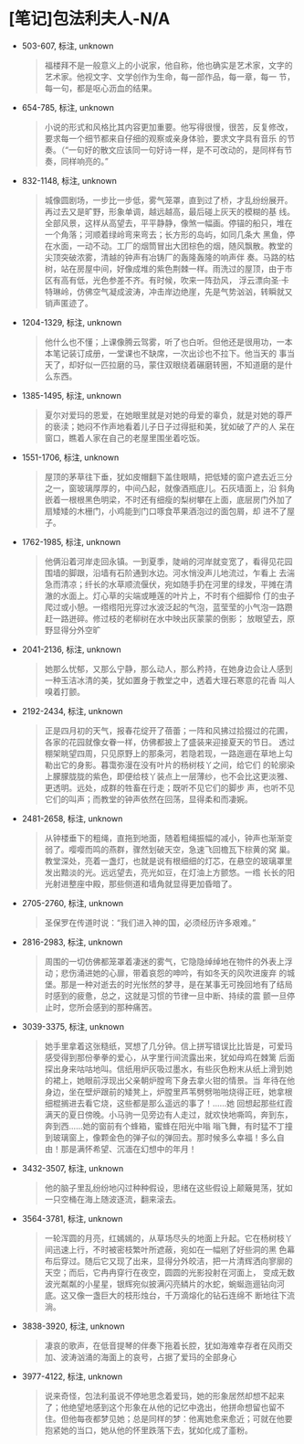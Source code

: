 # [笔记]包法利夫人-N/A


-   503-607, 标注, unknown

    > 福楼拜不是一般意义上的小说家，他自称，他也确实是艺术家，文字的艺术家。他视文字、文学创作为生命，每一部作品，每一章，每一 节，每一句，都是呕心沥血的结果。

-   654-785, 标注, unknown

    > 小说的形式和风格比其内容更加重要。他写得很慢，很苦，反复修改，要求每一个细节都来自仔细的观察或亲身体验，要求文字具有音乐 的节奏。（“一句好的散文应该同一句好诗一样，是不可改动的，是同样有节奏，同样响亮的。”

-   832-1148, 标注, unknown

    > 城像圆剧场，一步比一步低，雾气笼罩，直到过了桥，才乱纷纷展开。再过去又是旷野，形象单调，越远越高，最后碰上灰天的模糊的基 线。全部风景，这样从高望去，平平静静，像煞一幅画。停锚的船只，堆在一个角落；河顺着绿岭弯来弯去；长方形的岛屿，如同几条大 黑鱼，停在水面，一动不动。工厂的烟筒冒出大团棕色的烟，随风飘散。教堂的尖顶突破浓雾，清越的钟声有冶铸厂的轰隆轰隆的响声伴 奏。马路的枯树，站在房屋中间，好像成堆的紫色荆棘一样。雨洗过的屋顶，由于市区有高有低，光色参差不齐。有时候，吹来一阵劲风， 浮云漂向圣·卡特琳岭，仿佛空气凝成波涛，冲击岸边绝崖，先是气势汹汹，转瞬就又销声匿迹了。

-   1204-1329, 标注, unknown

    > 他什么也不懂；上课像腾云驾雾，听了也白听。但他还是很用功，一本本笔记装订成册，一堂课也不缺席，一次出诊也不拉下。他当天的 事当天了，却好似一匹拉磨的马，蒙住双眼绕着碾磨转圈，不知道磨的是什么东西。

-   1385-1495, 标注, unknown

    > 夏尔对爱玛的恩爱，在她眼里就是对她的母爱的辜负，就是对她的尊严的亵渎；她闷不作声地看着儿子日子过得挺和美，犹如破了产的人 呆在窗口，瞧着人家在自己的老屋里围坐着吃饭。

-   1551-1706, 标注, unknown

    > 屋顶的茅草往下垂，犹如皮帽翻下盖住眼睛，把低矮的窗户遮去近三分之一，窗玻璃厚厚的，中间凸起，就像酒瓶底儿。石灰墙面上，沿 斜角嵌着一根根黑色明梁，不时还有细瘦的梨树攀在上面，底层房门外加了扇矮矮的木栅门，小鸡能到门口啄食苹果酒泡过的面包屑，却 进不了屋子。

-   1762-1985, 标注, unknown

    > 他俩沿着河岸走回永镇。一到夏季，陡峭的河岸就变宽了，看得见花园围墙的脚跟，沿墙有石阶通到水边。河水悄没声儿地流过，乍看上 去湍急而清凉；纤长的水草顺流偃伏，宛如随手扔在河里的绿发，平摊在清澈的水面上。灯心草的尖端或睡莲的叶片上，不时有个细脚伶 仃的虫子爬过或小憩。一绺绺阳光穿过水波泛起的气泡，蓝莹莹的小气泡一路躜赶一路迸碎。修过枝的老柳树在水中映出灰蒙蒙的倒影； 放眼望去，原野显得分外空旷

-   2041-2136, 标注, unknown

    > 她那么忧郁，又那么宁静，那么动人，那么矜持，在她身边会让人感到一种玉洁冰清的美，犹如置身于教堂之中，透着大理石寒意的花香 叫人嗅着打颤。

-   2192-2434, 标注, unknown

    > 正是四月初的天气，报春花绽开了蓓蕾；一阵和风拂过拾掇过的花圃，各家的花园就像女眷一样，仿佛都披上了盛装来迎接夏天的节日。 透过棚架眺望四周，只见原野上的那条河，若隐若现，一路迤逦在草地上勾勒出它的身影。暮霭弥漫在没有叶片的杨树枝丫之间，给它们 的轮廓染上朦朦胧胧的紫色，即便给枝丫装点上一层薄纱，也不会比这更淡雅、更透明。远处，成群的牲畜在行走；既听不见它们的脚步 声，也听不见它们的叫声；而教堂的钟声依然在回荡，显得柔和而凄婉。

-   2481-2658, 标注, unknown

    > 从钟楼垂下的粗绳，直拖到地面，随着粗绳振幅的减小，钟声也渐渐变弱了。嘤嘤而鸣的燕群，骤然划破天空，急速飞回檐瓦下棕黄的窝 巢。教堂深处，亮着一盏灯，也就是说有根细细的灯芯，在悬空的玻璃罩里发出黯淡的光。远远望去，亮光如豆，在灯油上方颤悠。一绺 长长的阳光射进整座中殿，那些侧道和墙角就显得更加昏暗了。

-   2705-2760, 标注, unknown

    > 圣保罗在传道时说：“我们进入神的国，必须经历许多艰难。”

-   2816-2983, 标注, unknown

    > 周围的一切仿佛都笼罩着凄迷的雾气，它隐隐绰绰地在物件的外表上浮动；悲伤涌进她的心扉，带着哀怨的呻吟，有如冬天的风吹进废弃 的城堡。那是一种对逝去的时光怅然的梦寻，是在某事无可挽回地有了结局时感到的疲惫，总之，这就是习惯的节律一旦中断、持续的震 颤一旦停止时，您所会感到的那种痛苦。

-   3039-3375, 标注, unknown

    > 她手里拿着这张糙纸，冥想了几分钟。信上拼写错误比比皆是，可爱玛感受得到那份拳拳的爱心，从字里行间流露出来，犹如母鸡在棘篱 后面探出身来咕咕地叫。信纸用炉灰吸过墨水，有些灰色粉末从纸上滑到她的裙上，她眼前浮现出父亲朝炉膛弯下身去拿火钳的情景。当 年待在他身边，坐在壁炉跟前的矮凳上，炉膛里芦苇劈劈啪啪烧得正旺，她拿根细棍搁进去看它烧，这些都是那么遥远的事了！&#x2026;&#x2026;她 回想起那些红霞满天的夏日傍晚。小马驹一见旁边有人走过，就欢快地嘶鸣，奔到东，奔到西&#x2026;&#x2026;她的窗前有个蜂箱，蜜蜂在阳光中嗡 嗡飞舞，有时猛不丁撞到玻璃窗上，像颗金色的弹子似的弹回去。那时候多么幸福！多么自由！那是满怀希望、沉湎在幻想中的年月！

-   3432-3507, 标注, unknown

    > 他的脑子里乱纷纷地闪过种种假设，思绪在这些假设上颠簸晃荡，犹如一只空桶在海上随波逐流，翻来滚去。

-   3564-3781, 标注, unknown

    > 一轮浑圆的月亮，红嫣嫣的，从草场尽头的地面上升起。它在杨树枝丫间迅速上行，不时被密枝繁叶所遮蔽，宛如在一幅剜了好些洞的黑 色幕布后穿过。随后它又现了出来，显得分外皎洁，把一片清辉洒向寥廓的天空；而后，它冉冉穿行在夜空，圆圆的光影投射在河面上， 变成无数波光粼粼的小星星，银辉宛似披满闪亮鳞片的水蛇，蜿蜒迤逦钻向河底。这又像一盏巨大的枝形烛台，千万滴熔化的钻石连绵不 断地往下流淌。

-   3838-3920, 标注, unknown

    > 凄哀的歌声，在低音提琴的伴奏下拖着长腔，犹如海难幸存者在风雨交加、波涛汹涌的海面上的哀号，占据了爱玛的全部身心

-   3977-4122, 标注, unknown

    > 说来奇怪，包法利虽说不停地思念着爱玛，她的形象居然却想不起来了；他绝望地感到这个形象在从他的记忆中逸出，他拼命想留也留不 住。但他每夜都梦见她；总是同样的梦：他离她愈来愈近；可就在他要抱紧她的当口，她从他的怀里跌落下去，犹如化成了齑粉。

